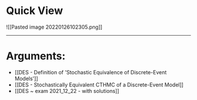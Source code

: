 # Quick View
![[Pasted image 20220126102305.png]]

---
# Arguments:
- [[DES - Definition of 'Stochastic Equivalence of Discrete-Event Models']]
- [[DES - Stochastically Equivalent CTHMC of a Discrete-Event Model]]
- [[DES ~ exam 2021_12_22 - with solutions]]
